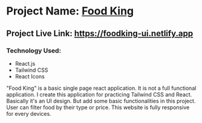 # Project Name: [Food King](https://foodking-ui.netlify.app)

## Project Live Link: https://foodking-ui.netlify.app

### Technology Used:
- React.js
- Tailwind CSS
- React Icons

<p>
"Food King" is a basic single page react application. It is not a full functional application. I create this application for practicing Tailwind CSS and React. Basically it's an UI design. But add some basic functionalities in this project. User can filter food by their type or price. This website is fully responsive for every devices.
</p>
